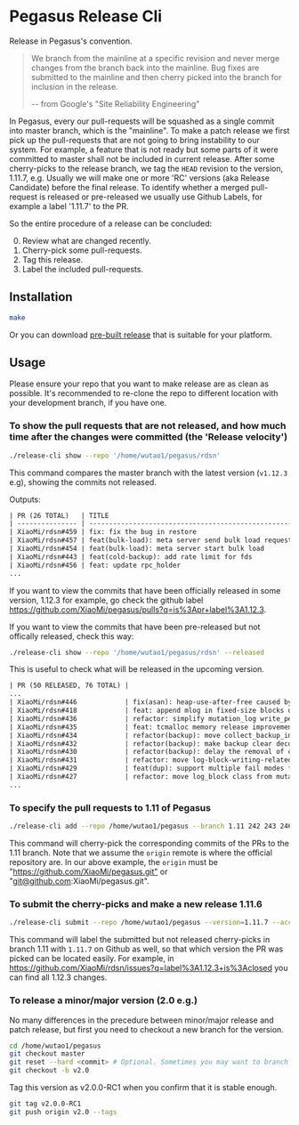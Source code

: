 # Pegasus Release Cli

Release in Pegasus's convention.

> We branch from the mainline at a specific revision and never merge changes
> from the branch back into the mainline. Bug fixes are submitted to the mainline
> and then cherry picked into the branch for inclusion in the release.
>
> -- from Google's "Site Reliability Engineering"

In Pegasus, every our pull-requests will be squashed as a single commit
into master branch, which is the "mainline". To make a patch release we first pick up
the pull-requests that are not going to bring instability to our system.
For example, a feature that is not ready but some parts of it were committed to master
shall not be included in current release. After some cherry-picks to the release branch,
we tag the `HEAD` revision to the version, 1.11.7, e.g. Usually we will make one or more
'RC' versions (aka Release Candidate) before the final release. To identify whether a merged
pull-request is released or pre-released we usually use Github Labels, for example a
label '1.11.7' to the PR.

So the entire procedure of a release can be concluded:

0. Review what are changed recently.
1. Cherry-pick some pull-requests.
2. Tag this release.
3. Label the included pull-requests.

## Installation

```sh
make
```

Or you can download [pre-built release](https://github.com/pegasus-kv/release-cli/releases) that is suitable for your platform.

## Usage

Please ensure your repo that you want to make release are as clean as possible.
It's recommended to re-clone the repo to different location with your development branch, if you have one.

### To show the pull requests that are not released, and how much time after the changes were committed (the 'Release velocity')

```sh
./release-cli show --repo '/home/wutao1/pegasus/rdsn'
```

This command compares the master branch with the latest version (`v1.12.3` e.g), showing the commits not released.

Outputs:

```txt
| PR (26 TOTAL)   | TITLE                                               | DAYS AFTER COMMIT |
| --------------- | --------------------------------------------------- | ----------------- |
| XiaoMi/rdsn#459 | fix: fix the bug in restore                         | 0.01              |
| XiaoMi/rdsn#457 | feat(bulk-load): meta server send bulk load request | 0.17              |
| XiaoMi/rdsn#454 | feat(bulk-load): meta server start bulk load        | 4.20              |
| XiaoMi/rdsn#443 | feat(cold-backup): add rate limit for fds           | 4.89              |
| XiaoMi/rdsn#456 | feat: update rpc_holder                             | 4.95              |
...
```

If you want to view the commits that have been officially released in some version, 1.12.3 for example,
go check the github label <https://github.com/XiaoMi/pegasus/pulls?q=is%3Apr+label%3A1.12.3>.

If you want to view the commits that have been pre-released but not offically released,
check this way:

```sh
./release-cli show --repo '/home/wutao1/pegasus/rdsn' --released
```

This is useful to check what will be released in the upcoming version.

```txt
| PR (50 RELEASED, 76 TOTAL) |                                            TITLE                                | DAYS AFTER COMMIT |             |
...
| XiaoMi/rdsn#446            | fix(asan): heap-use-after-free caused by using string_view in fail_point        |             19.69 |
| XiaoMi/rdsn#418            | feat: append mlog in fixed-size blocks using log_appender                       |             27.04 |
| XiaoMi/rdsn#436            | refactor: simplify mutation_log write_pending_mutations                         |             30.18 |
| XiaoMi/rdsn#435            | feat: tcmalloc memory release improvements                                      |             33.10 | v1.12.3-RC3 |
| XiaoMi/rdsn#434            | refactor(backup): move collect_backup_info to replica_backup_manager            |             35.11 |
| XiaoMi/rdsn#432            | refactor(backup): make backup clear decoupled from on_cold_backup               |             36.20 |
| XiaoMi/rdsn#430            | refactor(backup): delay the removal of checkpoint files produced by cold backup |             43.14 | v1.12.3-RC2 |
| XiaoMi/rdsn#431            | refactor: move log-block-writing-related codes from mutation_log to log_block   |             46.98 | v1.12.3-RC1 |
| XiaoMi/rdsn#429            | feat(dup): support multiple fail modes for duplication                          |             47.08 | v1.12.3-RC1 |
| XiaoMi/rdsn#427            | refactor: move log_block class from mutation_log.h to separated file            |             49.02 | v1.12.3-RC1 |
...
```

### To specify the pull requests to 1.11 of Pegasus

```sh
./release-cli add --repo /home/wutao1/pegasus --branch 1.11 242 243 246
```

This command will cherry-pick the corresponding commits of the PRs to the 1.11 branch.
Note that we assume the `origin` remote is where the official repository are.
In our above example, the `origin` must be "<https://github.com/XiaoMi/pegasus.git"> or
"git@github.com:XiaoMi/pegasus.git".

### To submit the cherry-picks and make a new release 1.11.6

```sh
./release-cli submit --repo /home/wutao1/pegasus --version=1.11.7 --access <ACCESS_TOKEN>
```

This command will label the submitted but not released cherry-picks in branch 1.11
with `1.11.7` on Github as well, so that which version the PR was picked can be
located easily. For example, in <https://github.com/XiaoMi/rdsn/issues?q=label%3A1.12.3+is%3Aclosed>
you can find all 1.12.3 changes.

### To release a minor/major version (2.0 e.g.)

No many differences in the precedure between minor/major release and patch release, but first you need
to checkout a new branch for the version.

```sh
cd /home/wutao1/pegasus
git checkout master
git reset --hard <commit> # Optional. Sometimes you may want to branch from a specific commit instead of <HEAD>.
git checkout -b v2.0
```

Tag this version as v2.0.0-RC1 when you confirm that it is stable enough.

```sh
git tag v2.0.0-RC1
git push origin v2.0 --tags
```
